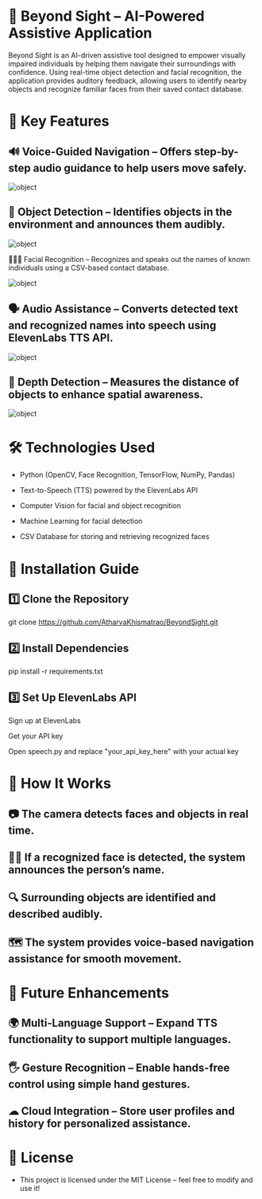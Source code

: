 # 🌟 Beyond Sight – AI-Powered Assistive Application


Beyond Sight is an AI-driven assistive tool designed to empower visually impaired individuals by helping them navigate their surroundings with confidence. Using real-time object detection and facial recognition, the application provides auditory feedback, allowing users to identify nearby objects and recognize familiar faces from their saved contact database.





# 🚀 Key Features



## 🔊 Voice-Guided Navigation – Offers step-by-step audio guidance to help users move safely.

![object](https://github.com/AtharvaKhismatrao/BeyondSight/blob/a6b4a061eb2976b5d8c130b56d97b28f15bc0838/images/WhatsApp%20Image%202025-02-14%20at%2000.23.21_76700fa6.jpg)


## 🛑 Object Detection – Identifies objects in the environment and announces them audibly.

![object](https://github.com/AtharvaKhismatrao/BeyondSight/blob/361088243f65b4a7e595f8f3eb7b73e71caffa5d/images/WhatsApp%20Image%202025-01-31%20at%2009.22.48_f4d204c5.jpg)


🧑‍🤝‍🧑 Facial Recognition – Recognizes and speaks out the names of known individuals using a CSV-based contact database.

![object](https://github.com/AtharvaKhismatrao/BeyondSight/blob/a6b4a061eb2976b5d8c130b56d97b28f15bc0838/images/WhatsApp%20Image%202025-02-14%20at%2000.23.22_88f15a87.jpg)


## 🗣 Audio Assistance – Converts detected text and recognized names into speech using ElevenLabs TTS API.


![object](https://github.com/AtharvaKhismatrao/BeyondSight/blob/89421898ff81779525aaa53930c31e9bce002301/images/WhatsApp%20Image%202025-02-14%20at%2000.23.23_86553540.jpg)



## 📏 Depth Detection – Measures the distance of objects to enhance spatial awareness.


![object](https://github.com/AtharvaKhismatrao/BeyondSight/blob/89421898ff81779525aaa53930c31e9bce002301/images/Screenshot%202025-02-14%20011439.png)








# 🛠️ Technologies Used








- Python (OpenCV, Face Recognition, TensorFlow, NumPy, Pandas)

- Text-to-Speech (TTS) powered by the ElevenLabs API

- Computer Vision for facial and object recognition

- Machine Learning for facial detection

- CSV Database for storing and retrieving recognized faces











# 🔧 Installation Guide









## 1️⃣ Clone the Repository


git clone https://github.com/AtharvaKhismatrao/BeyondSight.git



## 2️⃣ Install Dependencies


pip install -r requirements.txt  


## 3️⃣ Set Up ElevenLabs API


Sign up at ElevenLabs

Get your API key

Open speech.py and replace "your_api_key_here" with your actual key










# 📌 How It Works








## 📷 The camera detects faces and objects in real time.


## 🧑‍💼 If a recognized face is detected, the system announces the person’s name.


## 🔍 Surrounding objects are identified and described audibly.


## 🗺️ The system provides voice-based navigation assistance for smooth movement.











# 🚀 Future Enhancements









## 🌍 Multi-Language Support – Expand TTS functionality to support multiple languages.


## 🖐 Gesture Recognition – Enable hands-free control using simple hand gestures.


## ☁ Cloud Integration – Store user profiles and history for personalized assistance.













# 📜 License










- This project is licensed under the MIT License – feel free to modify and use it!


